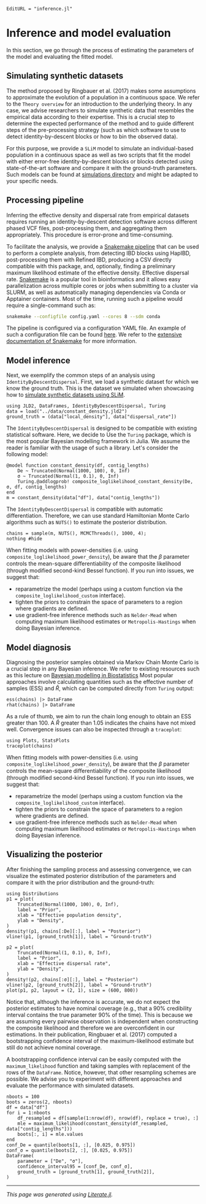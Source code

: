 ```@meta
EditURL = "inference.jl"
```

# Inference and model evaluation
In this section, we go through the process of estimating the parameters of the model
and evaluating the fitted model.

## Simulating synthetic datasets
The method proposed by Ringbauer et al. (2017) makes some assumptions to approximate the evolution
of a population in a continuous space. We refer to the `Theory overview` for an introduction
to the underlying theory. In any case, we advise researchers to simulate synthetic data that resembles
the empirical data according to their expertise. This is a crucial step to determine the expected
performance of the method and to guide different steps of the pre-processing strategy (such as which software
to use to detect identity-by-descent blocks or how to bin the observed data).

For this purpose, we provide a `SLiM` model to simulate an individual-based population in a continuous
space as well as two scripts that fit the model with either error-free identity-by-descent blocks
or blocks detected using state-of-the-art software and compare it with the ground-truth parameters.
Such models can be found at [simulations directory](https://github.com/currocam/IdentityByDescentDispersal.jl/tree/main/simulations) and might be adapted to your specific needs.

## Processing pipeline
Inferring the effective density and dispersal rate from empirical datasets requires running an identity-by-descent detection
software across different phased VCF files, post-processing them, and aggregating them appropriately. This
procedure is error-prone and time-consuming.

To facilitate the analysis, we provide a [Snakemake pipeline](https://github.com/currocam/IdentityByDescentDispersal.jl/blob/main/Snakefile) that can be used to perform a complete analysis,
from detecting IBD blocks using HapIBD, post-processing them with Refined IBD, producing a CSV directly compatible
with this package, and, optionally, finding a preliminary maximum likelihood estimate of the effective density.
Effective dispersal rate. [Snakemake](https://snakemake.readthedocs.io/) is a popular tool in bioinformatics
and it allows easy parallelization across multiple cores or jobs when submitting to a cluster via SLURM, as well as
automatically managing dependencies via Conda or Apptainer containers. Most of the time, running such a pipeline
would require a single-command such as:
``` bash
snakemake --configfile config.yaml --cores 8 --sdm conda
```
The pipeline is configured via a configuration YAML file. An example of such a configuration file can be found [here](https://github.com/currocam/IdentityByDescentDispersal.jl/blob/main/.test-workflow/config.yaml).
We refer to the [extensive documentation of Snakemake](https://snakemake.readthedocs.io/) for more information.

## Model inference
Next, we exemplify the common steps of an analysis using `IdentityByDescentDispersal`. First, we load a synthetic
dataset for which we know the ground truth. This is the dataset we simulated when showcasing how to [simulate synthetic
datasets using SLiM](https://github.com/currocam/IdentityByDescentDispersal.jl/blob/main/simulations/simulate_constant_density_ground_truth.md).

````@example inference
using JLD2, DataFrames, IdentityByDescentDispersal, Turing
data = load("../data/constant_density.jld2")
ground_truth = (data["local_density"], data["dispersal_rate"])
````

The `IdentityByDescentDispersal` is designed to be compatible with existing statistical software. Here, we decide to
Use the `Turing` package, which is the most popular Bayesian modelling framework in Julia. We assume the reader
is familiar with the usage of such a library. Let's consider the following model:

````@example inference
@model function constant_density(df, contig_lengths)
    De ~ Truncated(Normal(1000, 100), 0, Inf)
    σ ~ Truncated(Normal(1, 0.1), 0, Inf)
    Turing.@addlogprob! composite_loglikelihood_constant_density(De, σ, df, contig_lengths)
end
m = constant_density(data["df"], data["contig_lengths"])
````

The `IdentityByDescentDispersal` is compatible with automatic differentiation. Therefore, we can use standard
Hamiltonian Monte Carlo algorithms such as `NUTS()` to estimate the posterior distribution.

````@example inference
chains = sample(m, NUTS(), MCMCThreads(), 1000, 4);
nothing #hide
````

When fitting models with power-densities (i.e. using `composite_loglikelihood_power_density`), be aware that
the $\beta$ parameter controls the mean-square diﬀerentiability of the composite likelihood (through modified
second-kind Bessel function). If you run into issues, we suggest that:
- reparametrize the model (perhaps using a custom function via the `composite_loglikelihood_custom` interface).
- tighten the priors to constrain the space of parameters to a region where gradients are defined.
- use gradient-free inference methods such as `Nelder-Mead` when computing maximum likelihood estimates or `Metropolis-Hastings` when doing Bayesian inference.
## Model diagnosis
Diagnosing the posterior samples obtained via Markov Chain Monte Carlo is a crucial step in any Bayesian inference.
We refer to existing resources such as this lecture on [Bayesian modelling in Biostatistics](https://myweb.uiowa.edu/pbreheny/uk/teaching/701/notes/3-5.pdf)
Most popular approaches involve calculating quantities such as the effective number of samples (ESS)
and $\hat {R}$, which can be computed directly from `Turing` output:

````@example inference
ess(chains) |> DataFrame
rhat(chains) |> DataFrame
````

As a rule of thumb, we aim to run the chain long enough to obtain an ESS greater than 100. A $\hat {R}$ greater than 1.05
indicates the chains have not mixed well. Convergence issues can also be inspected through a `traceplot`:

````@example inference
using Plots, StatsPlots
traceplot(chains)
````

When fitting models with power-densities (i.e. using `composite_loglikelihood_power_density`), be aware that
the $\beta$ parameter controls the mean-square diﬀerentiability of the composite likelihood (through modified
second-kind Bessel function). If you run into issues, we suggest that:
- reparametrize the model (perhaps using a custom function via the `composite_loglikelihood_custom` interface).
- tighten the priors to constrain the space of parameters to a region where gradients are defined.
- use gradient-free inference methods such as `Nelder-Mead` when computing maximum likelihood estimates or `Metropolis-Hastings` when doing Bayesian inference.
## Visualizing the posterior
After finishing the sampling process and assessing convergence, we can visualize the estimated posterior
distribution of the parameters and compare it with the prior distribution and the ground-truth:

````@example inference
using Distributions
p1 = plot(
    Truncated(Normal(1000, 100), 0, Inf),
    label = "Prior",
    xlab = "Effective population density",
    ylab = "Density",
)
density!(p1, chains[:De][:], label = "Posterior")
vline!(p1, [ground_truth[1]], label = "Ground-truth")

p2 = plot(
    Truncated(Normal(1, 0.1), 0, Inf),
    label = "Prior",
    xlab = "Effective dispersal rate",
    ylab = "Density",
)
density!(p2, chains[:σ][:], label = "Posterior")
vline!(p2, [ground_truth[2]], label = "Ground-truth")
plot(p1, p2, layout = (2, 1), size = (600, 800))
````

Notice that, although the inference is accurate, we do not expect the posterior estimates to have nominal
coverage (e.g., that a 90% credibility interval contains the true parameter 90% of the time). This is because we are assuming every pairwise observation is independent when constructing the
composite likelihood and therefore we are overconfident in our estimations. In their publication, Ringbuaer et al. (2017)
computed a bootstrapping confidence interval of the maximum-likelihood estimate but still do not achieve
nominal coverage.

A bootstrapping confidence interval can be easily computed with the `maximum_likelihood` function and taking
samples with replacement of the rows of the `DataFrame`. Notice, however, that other resampling schemes are possible.
We advise you to experiment with different approaches and evaluate the performance with simulated datasets.

````@example inference
nboots = 100
boots = zeros(2, nboots)
df = data["df"]
for i = 1:nboots
    df_resampled = df[sample(1:nrow(df), nrow(df), replace = true), :]
    mle = maximum_likelihood(constant_density(df_resampled, data["contig_lengths"]))
    boots[:, i] = mle.values
end
conf_De = quantile(boots[1, :], [0.025, 0.975])
conf_σ = quantile(boots[2, :], [0.025, 0.975])
DataFrame(
    parameter = ["De", "σ"],
    confidence_interval95 = [conf_De, conf_σ],
    ground_truth = [ground_truth[1], ground_truth[2]],
)
````

---

*This page was generated using [Literate.jl](https://github.com/fredrikekre/Literate.jl).*
